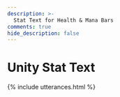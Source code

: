 ```yaml
---
description: >-
  Stat Text for Health & Mana Bars
comments: true
hide_description: false
---
```


# Unity Stat Text
{% include utterances.html %}
